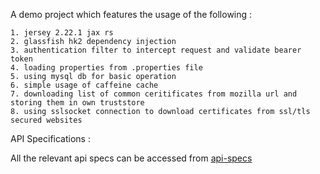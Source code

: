 A demo project which features the usage of the following :

    1. jersey 2.22.1 jax rs
    2. glassfish hk2 dependency injection
    3. authentication filter to intercept request and validate bearer token
    4. loading properties from .properties file
    5. using mysql db for basic operation
    6. simple usage of caffeine cache
    7. downloading list of common ceritificates from mozilla url and storing them in own truststore
    8. using sslsocket connection to download certificates from ssl/tls secured websites


API Specifications :

All the relevant api specs can be accessed from [api-specs](docs)
